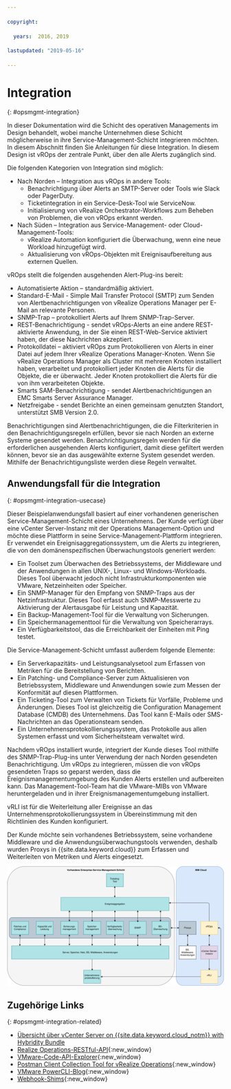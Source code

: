 ```yaml
---

copyright:

  years:  2016, 2019

lastupdated: "2019-05-16"

---
```


# Integration
{: #opsmgmt-integration}

In dieser Dokumentation wird die Schicht des operativen Managements im Design behandelt, wobei manche Unternehmen diese Schicht möglicherweise in ihre Service-Management-Schicht integrieren möchten. In diesem Abschnitt finden Sie Anleitungen für diese Integration. In diesem Design ist vROps der zentrale Punkt, über den alle Alerts zugänglich sind. 

Die folgenden Kategorien von Integration sind möglich: 
* Nach Norden – Integration aus vROps in andere Tools: 
  * Benachrichtigung über Alerts an SMTP-Server oder Tools wie Slack oder PagerDuty. 
  * Ticketintegration in ein Service-Desk-Tool wie ServiceNow. 
  * Initialisierung von vRealize Orchestrator-Workflows zum Beheben von Problemen, die von vROps erkannt werden. 
* Nach Süden – Integration aus Service-Management- oder Cloud-Management-Tools: 
  * vRealize Automation konfiguriert die Überwachung, wenn eine neue Workload hinzugefügt wird. 
  * Aktualisierung von vROps-Objekten mit Ereignisaufbereitung aus externen Quellen. 

vROps stellt die folgenden ausgehenden Alert-Plug-ins bereit: 
* Automatisierte Aktion – standardmäßig aktiviert. 
* Standard-E-Mail - Simple Mail Transfer Protocol (SMTP) zum Senden von Alertbenachrichtigungen von vRealize Operations Manager per E-Mail an relevante Personen. 
* SNMP-Trap – protokolliert Alerts auf Ihrem SNMP-Trap-Server. 
* REST-Benachrichtigung - sendet vROps-Alerts an eine andere REST-aktivierte Anwendung, in der Sie einen REST-Web-Service aktiviert haben, der diese Nachrichten akzeptiert. 
* Protokolldatei – aktiviert vROps zum Protokollieren von Alerts in einer Datei auf jedem Ihrer vRealize Operations Manager-Knoten. Wenn Sie vRealize Operations Manager als Cluster mit mehreren Knoten installiert haben, verarbeitet und protokolliert jeder Knoten die Alerts für die Objekte, die er überwacht. Jeder Knoten protokolliert die Alerts für die von ihm verarbeiteten Objekte. 
* Smarts SAM-Benachrichtigung - sendet Alertbenachrichtigungen an EMC Smarts Server Assurance Manager. 
* Netzfreigabe - sendet Berichte an einen gemeinsam genutzten Standort, unterstützt SMB Version 2.0. 

Benachrichtigungen sind Alertbenachrichtigungen, die die Filterkriterien in den Benachrichtigungsregeln erfüllen, bevor sie nach Norden an externe Systeme gesendet werden. Benachrichtigungsregeln werden für die erforderlichen ausgehenden Alerts konfiguriert, damit diese gefiltert werden können, bevor sie an das ausgewählte externe System gesendet werden. Mithilfe der Benachrichtigungsliste werden diese Regeln verwaltet. 

## Anwendungsfall für die Integration
{: #opsmgmt-integration-usecase}

Dieser Beispielanwendungsfall basiert auf einer vorhandenen generischen Service-Management-Schicht eines Unternehmens. Der Kunde verfügt über eine vCenter Server-Instanz mit der Operations Management-Option und möchte diese Plattform in seine Service-Management-Plattform integrieren. Er verwendet ein Ereignisaggregationssystem, um die Alerts zu integrieren, die von den domänenspezifischen Überwachungstools generiert werden: 

* Ein Toolset zum Überwachen des Betriebssystems, der Middleware und der Anwendungen in allen UNIX-, Linux- und Windows-Workloads. Dieses Tool überwacht jedoch nicht Infrastrukturkomponenten wie VMware, Netzeinheiten oder Speicher. 
* Ein SNMP-Manager für den Empfang von SNMP-Traps aus der Netzinfrastruktur. Dieses Tool erfasst auch SNMP-Messwerte zu Aktivierung der Alertausgabe für Leistung und Kapazität. 
* Ein Backup-Management-Tool für die Verwaltung von Sicherungen. 
* Ein Speichermanagementtool für die Verwaltung von Speicherarrays. 
* Ein Verfügbarkeitstool, das die Erreichbarkeit der Einheiten mit Ping testet. 

Die Service-Management-Schicht umfasst außerdem folgende Elemente: 

* Ein Serverkapazitäts- und Leistungsanalysetool zum Erfassen von Metriken für die Bereitstellung von Berichten. 
* Ein Patching- und Compliance-Server zum Aktualisieren von Betriebssystem, Middleware und Anwendungen sowie zum Messen der Konformität auf diesen Plattformen. 
* Ein Ticketing-Tool zum Verwalten von Tickets für Vorfälle, Probleme und Änderungen. Dieses Tool ist gleichzeitig die Configuration Management Database (CMDB) des Unternehmens. Das Tool kann E-Mails oder SMS-Nachrichten an das Operationsteam senden. 
* Ein Unternehmensprotokollierungssystem, das Protokolle aus allen Systemen erfasst und vom Sicherheitsteam verwaltet wird. 

Nachdem vROps installiert wurde, integriert der Kunde dieses Tool mithilfe des SNMP-Trap-Plug-ins unter Verwendung der nach Norden gesendeten Benachrichtigung. Um vROps zu integrieren, müssen die von vROps gesendeten Traps so geparst werden, dass die Ereignismanagementumgebung des Kunden Alerts erstellen und aufbereiten kann. Das Management-Tool-Team hat die VMware-MIBs von VMware heruntergeladen und in ihrer Ereignismanagementumgebung installiert. 

vRLI ist für die Weiterleitung aller Ereignisse an das Unternehmensprotokollierungssystem in Übereinstimmung mit den Richtlinien des Kunden konfiguriert. 

Der Kunde möchte sein vorhandenes Betriebssystem, seine vorhandene Middleware und die Anwendungsüberwachungstools verwenden, deshalb wurden Proxys in {{site.data.keyword.cloud}} zum Erfassen und Weiterleiten von Metriken und Alerts eingesetzt. 

![Diagramm der Integration](../../images/opsmgmt-integration.svg "Diagramm der Integration")

## Zugehörige Links
{: #opsmgmt-integration-related}

* [Übersicht über vCenter Server on {{site.data.keyword.cloud_notm}} with Hybridity Bundle](/docs/services/vmwaresolutions/archiref/vcs?topic=vmware-solutions-vcs-hybridity-intro)
* [Realize Operations-RESTful-API](https://docs.vmware.com/en/vRealize-Operations-Manager/7.0/vrealize-operations-manager-70-api-guide.pdf){:new_window}
* [VMware-Code-API-Explorer](https://code.vmware.com/apis?socv=1&numPerPage=164&sorter=pv){:new_window}
* [Postman Client Collection Tool for vRealize Operations](https://code.vmware.com/samples/4663/postman-client-collection-for-vrealize-operations-rest-apis){:new_window}
* [VMware PowerCLI-Blog](https://blogs.vmware.com/PowerCLI/2016/05/getting-started-with-powercli-for-vrealize-operations-vr-ops.html){:new_window}
* [Webhook-Shims](https://blogs.vmware.com/management/2017/01/vrealize-webhooks-infinite-integrations.html){:new_window}
